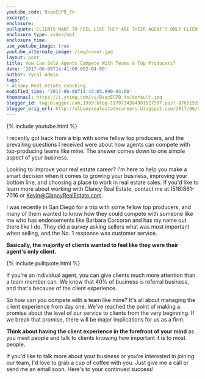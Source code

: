 ```yaml
---
youtube_code: BsqxECPB_Yo
excerpt:
enclosure:
pullquote: CLIENTS WANT TO FEEL LIKE THEY ARE THEIR AGENT'S ONLY CLIENT.
enclosure_type: video/mp4
enclosure_time:
use_youtube_image: true
youtube_alternate_image: /img/cover.jpg
layout: post
title: How Can Solo Agents Compete With Teams & Top Producers?
date: '2017-06-08T14:41:00.002-04:00'
author: Vyral Admin
tags:
- Albany Real estate coaching
modified_time: '2017-06-08T14:42:05.990-04:00'
thumbnail: https://i.ytimg.com/vi/BsqxECPB_Yo/default.jpg
blogger_id: tag:blogger.com,1999:blog-1970734364901527507.post-8765153358255806554
blogger_orig_url: http://albanyrealestatecareers.blogspot.com/2017/06/how-can-solo-agents-compete-with-teams.html
---
```

{% include youtube.html %}

I recently got back from a trip with some fellow top producers, and the prevailing questions I received were about how agents can compete with top-producing teams like mine. The answer comes down to one simple aspect of your business.

Looking to improve your real estate career? I'm here to help you make a smart decision when it comes to growing your business, improving your bottom line, and choosing a place to work in real estate sales. If you'd like to learn more about working with Clancy Real Estate, contact me at (518)861-7016 or Kevin@ClancyRealEstate.com.

I was recently in San Diego for a trip with some fellow top producers, and many of them wanted to know how they could compete with someone like me who has endorsements like Barbara Corcoran and has my name out there like I do. They did a survey asking sellers what was most important when selling, and the No. 1 response was customer service.

**Basically, the majority of clients wanted to feel like they were their agent's only client.**

{% include pullquote.html %}

If you're an individual agent, you can give clients much more attention than a team member can. We know that 40% of business is referral business, and that's because of the client experience.

So how can you compete with a team like mine? It's all about managing the client experience from day one. We've reached the point of making a promise about the level of our service to clients from the very beginning. If we break that promise, there will be major implications for us as a firm.

**Think about having the client experience in the forefront of your mind** as you meet people and talk to clients knowing how important it is to most people.

If you'd like to talk more about your business or you're interested in joining our team, I'd love to grab a cup of coffee with you. Just give me a call or send me an email soon. Here's to your continued success!
